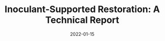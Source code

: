 ---
title: "Inoculant-Supported Restoration: A Technical Report"
collection: whitepapers
date: 2022-01-15
link: 'http://pointblue.org/isr'
citation: "Dybala KE, Thalmayer I, Gardali T, Carey CJ (2022) Inoculant-Supported Restoration: A Technical Report. Point Blue Conservation Science, Petaluma, CA. 17p. Available from: http://pointblue.org/isr"
---